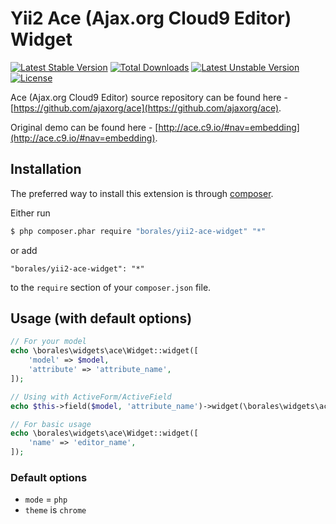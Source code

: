 Yii2 Ace (Ajax.org Cloud9 Editor) Widget
========================================

[![Latest Stable Version](https://poser.pugx.org/borales/yii2-ace-widget/v/stable.svg)](https://packagist.org/packages/borales/yii2-ace-widget)
[![Total Downloads](https://poser.pugx.org/borales/yii2-ace-widget/downloads.svg)](https://packagist.org/packages/borales/yii2-ace-widget) 
[![Latest Unstable Version](https://poser.pugx.org/borales/yii2-ace-widget/v/unstable.svg)](https://packagist.org/packages/borales/yii2-ace-widget) 
[![License](https://poser.pugx.org/borales/yii2-ace-widget/license.svg)](https://packagist.org/packages/borales/yii2-ace-widget)

Ace (Ajax.org Cloud9 Editor) source repository can be found here - [https://github.com/ajaxorg/ace](https://github.com/ajaxorg/ace).

Original demo can be found here - [http://ace.c9.io/#nav=embedding](http://ace.c9.io/#nav=embedding).

## Installation

The preferred way to install this extension is through [composer](http://getcomposer.org/download/).

Either run

```bash
$ php composer.phar require "borales/yii2-ace-widget" "*"
```

or add

```
"borales/yii2-ace-widget": "*"
```

to the `require` section of your `composer.json` file.

## Usage (with default options)

```php
// For your model
echo \borales\widgets\ace\Widget::widget([
    'model' => $model,
    'attribute' => 'attribute_name',
]);

// Using with ActiveForm/ActiveField
echo $this->field($model, 'attribute_name')->widget(\borales\widgets\ace\Widget::className());

// For basic usage
echo \borales\widgets\ace\Widget::widget([
    'name' => 'editor_name',
]);

```

### Default options

- `mode` = `php`
- `theme` is `chrome`